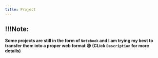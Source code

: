 ```yaml
---
title: Project
---
```


## !!!Note:

**Some projects are still in the form of `Notebook` and I am trying my best to transfer them into a proper web format 😅 (CLick `Description` for more details)**